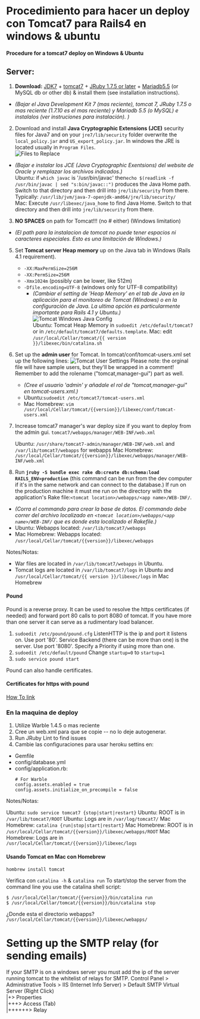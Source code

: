 # Procedimiento para hacer un deploy con Tomcat7 para Rails4 en windows & ubuntu

#### Procedure for a tomcat7 deploy on Windows & Ubuntu

## Server:
  
<!-- 2. NOT NEEDED Set `JRUBY_OPTS --2.0` in the **Environmental Variables**.  ('Control Panel > System > Advanced system settings >> Environmental Variables...').
  - *(En 'Control Panel > System > Advanced system settings >> Environmental Variables...' cree una nueva variable `JRUBY_OPTS` y en su valor ponga `--2.0`.  Este paso posiblemente no sea necesario con JRuby 9K en adelante.)*
  ![Environmental Variables][t1]
  Ubuntu/Mac: put this: `export JRUBY_OPTS=--2.0` in .bashrc/.bash_profile of the deploy user. -->
1. **Download:** [JDK7](http://www.oracle.com/technetwork/java/javase/downloads/index.html) + [tomcat7](http://tomcat.apache.org/download-70.cgi) + [JRuby 1.7.5 or later](http://www.jruby.org/download) + [Mariadb5.5](https://downloads.mariadb.org/) (or MySQL db or other db) & install them (see installation instructions).
  - *(Bajar el Java Development Kit 7 (mas reciente), tomcat 7, JRuby 1.7.5 o mas reciente (1.7.10 es el mas reciente) y Mariadb 5.5 (o MySQL) e instalalos (ver instruciones para instalación). )*
    
2. Download and install **Java Cryptographic Extensions (JCE)** security files for Java7 and  on your `jre7/lib/security` folder overwrite the `local_policy.jar` and `US_export_policy.jar`. In windows the JRE is located usually in `Program Files`.  
![Files to Replace][t2]
  - *(Bajar e instalar los JCE (Java Cryptographic Exentsions) del website de Oracle y remplazar los archivos indicados.)*  
  Ubuntu: if `which javac` is '/usr/bin/javac' then`echo $(readlink -f /usr/bin/javac | sed "s:bin/javac::")` produces the Java Home path. Switch to that directory and then drill into `jre/lib/security` from there. Typically: `/usr/lib/jvm/java-7-openjdk-amd64/jre/lib/security/`  
  Mac: Execute `/usr/libexec/java_home` to find Java Home. Switch to that directory and then drill into `jre/lib/security` from there.  
  
3. **NO SPACES** on path for Tomcat!!! (no # either) (Windows limitation)
  - *(El path para la instalacion de tomcat no puede tener espacios ni caracteres especiales. Esto es una limitación de Windows.)*
  
5. Set **Tomcat server Heap memory** up on the Java tab in Windows (Rails 4.1 requirement). 
   - `-XX:MaxPermSize=256M`
   - `-XX:PermSize=256M`
   - `-Xmx1024m` (possibly can be lower, like 512m)
   - `-Dfile.encoding=UTF-8` (windows only for UTF-8 compatibility)
     - *(Cambiar el setting de 'Heap Memory' en el tab de Java en la aplicación para el monitoreo de Tomcat (Windows) o en la configuración de Java. La ultima opción es particularmente importante para Rails 4.1 y Ubuntu.)*  
     ![Tomcat Windows Java Config][t3]  
  Ubuntu: Tomcat Heap Memory in `sudoedit /etc/default/tomcat7` or in `/etc/default/tomcat7/defaults.template`.
  Mac: edit `/usr/local/Cellar/tomcat/{{ version }}/libexec/bin/catalina.sh`
     
6. Set up the **admin user** for Tomcat. In tomcat/conf/tomcat-users.xml set up the following lines: ![Tomcat User Settings][t4]  Please note: the orginal file will have sample users, but they'll be wrapped in a comment! Remember to add the rolename ("tomcat,manager-gui") part as well.  
   - *(Cree el usuario 'admin' y añadale el rol de "tomcat,manager-gui" en tomcat-users.xml.)*
   - Ubuntu:`sudoedit /etc/tomcat7/tomcat-users.xml`
   - Mac Homebrew: `vim /usr/local/Cellar/tomcat/{{version}}/libexec/conf/tomcat-users.xml`

7. Increase tomcat7 manager's war deploy size if you want to deploy from the admin gui.
    `tomcat7/webapps/manager/WEB-INF/web.xml`
    
    Ubuntu: `/usr/share/tomcat7-admin/manager/WEB-INF/web.xml` and `/var/lib/tomcat7/webapps` for webapps
    Mac Homebrew: `/usr/local/Cellar/tomcat/{{version}}/libexec/webapps/manager/WEB-INF/web.xml`

8. Run **`jruby -S bundle exec rake db:create db:schema:load RAILS_ENV=production`** (this command can be run from the dev computer if it's in the same network and can connect to the database.) If run on the production machine it must me run on the directory with the application's Rake file:`<tomcat location>/webapps/<app name>/WEB-INF/`. 
  - *(Corra el commando para crear la base de datos. El commando debe correr del archivo localizado en `<tomcat location>/webapps/<app name>/WEB-INF/` que es donde esta localizado el Rakefile.)*
  - Ubuntu: Webapps located: `/var/lib/tomcat7/webapps`
  - Mac Homebrew: Webapps located: `/usr/local/Cellar/tomcat/{{version}}/libexec/webapps`
   
Notes/Notas:  
- War files are located in `/var/lib/tomcat7/webapps` in Ubuntu.
- Tomcat logs are located in `/var/lib/tomcat7/logs` in Ubuntu and `/usr/local/Cellar/tomcat/{{ version }}/libexec/logs` in Mac Homebrew
 
#### Pound
Pound is a reverse proxy. It can be used to resolve the https certificates (if needed) and forward port 80 calls to port 8080 of tomcat. If you have more than one server it can serve as a rudimentary load balancer. 

1. `sudoedit /etc/pound/pound.cfg`
ListenHTTP is the ip and port it listens on. Use port '80'.
Service Backend (there can be more than one) is the server. Use port '8080'. Specify a Priority if using more than one.
2. `sudoedit /etc/default/pound`
Change `startup=0` to `startup=1`
3. `sudo service pound start`
 
Pound can also handle certificates. 

#### Certificates for https with pound
[How To link](http://www.project-open.org/en/howto_pound_https_configuration)
 
### En la maquina de deploy  

1. Utilize Warble 1.4.5 o mas reciente
2. Cree un web.xml para que se copie -- no lo deje autogenerar.
3. Run JRuby Lint to find issues
4. Cambie las configuraciones para usar heroku settins en:
  - Gemfile
  - config/database.yml
  - config/application.rb:  
    ```
    # For Warble
    config.assets.enabled = true
    config.assets.initialize_on_precompile = false
    ```

  
Notes/Notas:

Ubuntu: `sudo service tomcat7 {stop|start|restart}`
Ubuntu: ROOT is in `/var/lib/tomcat7/ROOT`
Ubuntu: Logs are in `/var/log/tomcat7/`
Mac Homebrew: `catalina {run|stop|start|restart}`
Mac Homebrew: ROOT is in `/usr/local/Cellar/tomcat/{{version}}/libexec/webapps/ROOT`
Mac Homebrew: Logs are in `/usr/local/Cellar/tomcat/{{version}}/libexec/logs`


#### Usando Tomcat en Mac con Homebrew
`hombrew install tomcat`

Verifica con 
`catalina -h` & `catalina run`
To start/stop the server from the command line you use the catalina shell script:

`$ /usr/local/Cellar/tomcat/{{version}}/bin/catalina run`  
`$ /usr/local/Cellar/tomcat/{{version}}/bin/catalina stop`


¿Donde esta el directorio webapps? 
`/usr/local/Cellar/tomcat/{{version}}/libexec/webapps/`

# Setting up the SMTP relay (for sending emails)
If your SMTP is on a windows server you must add the ip of the server running tomcat to the whitelist of relays for SMTP.
Control Panel > Administrative Tools > IIS (Internet Info Server) > Default SMTP Virtual Server (Right Click)  
|+> Properties  
|+++> Access (Tab)  
|++++++> Relay   


<!-- [t1]:<%= asset_path('environmental_variables.png') %> "Environmental Variables" -->
[t2]: <%= asset_path('JCE_replace_files.png') %> "JCE replace files"
[t3]: <%= asset_path('tomcat_config_windows.png') %> "Tomcat Windows Java Config" 
[t4]: <%= asset_path('tomcatuserssettings.png') %> "Tomcat User Settings"



